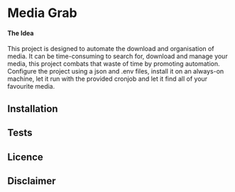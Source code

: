 Media Grab
========



#### The Idea ####

This project is designed to automate the download and organisation of media. It can be time-consuming to search for, download and manage your media, this project combats that waste of time by promoting automation. Configure the project using a json and .env files, install it on an always-on machine, let it run with the provided cronjob and let it find all of your favourite media.


## Installation



## Tests


## Licence


## Disclaimer